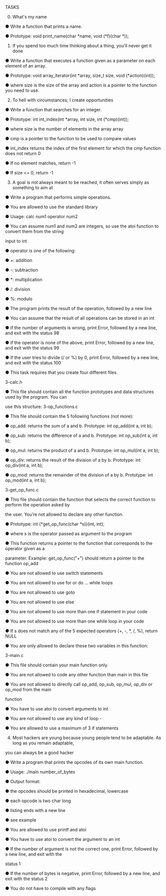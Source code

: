 TASKS

0. What's my name

● Write a function that prints a name.

● Prototype: void print_name(char *name, void (*f)(char *));

1. If you spend too much time thinking about a thing, you'll never get it done

● Write a function that executes a function given as a parameter on each element of an array.

● Prototype: void array_iterator(int *array, size_t size, void (*action)(int));

● where size is the size of the array and action is a pointer to the function you need to use.

2. To hell with circumstances; I create opportunities

● Write a function that searches for an integer.

● Prototype: int int_index(int *array, int size, int (*cmp)(int));

● where size is the number of elements in the array array

● cmp is a pointer to the function to be used to compare values

● int_index returns the index of the first element for which the cmp function does not return 0

● If no element matches, return -1

● If size <= 0, return -1

3. A goal is not always meant to be reached, it often serves simply as something to aim at

● Write a program that performs simple operations.

● You are allowed to use the standard library

● Usage: calc num1 operator num2

● You can assume num1 and num2 are integers, so use the atoi function to convert them from the string

input to int

● operator is one of the following:

● +: addition

● -: subtraction

● *: multiplication

● /: division

● %: modulo

● The program prints the result of the operation, followed by a new line

● You can assume that the result of all operations can be stored in an int

● if the number of arguments is wrong, print Error, followed by a new line, and exit with the status 98

● if the operator is none of the above, print Error, followed by a new line, and exit with the status 99

● if the user tries to divide (/ or %) by 0, print Error, followed by a new line, and exit with the status 100

● This task requires that you create four different files.

3-calc.h

● This file should contain all the function prototypes and data structures used by the program. You can

use this structure:
3-op_functions.c

● This file should contain the 5 following functions (not more):

● op_add: returns the sum of a and b. Prototype: int op_add(int a, int b);

● op_sub: returns the difference of a and b. Prototype: int op_sub(int a, int b);

● op_mul: returns the product of a and b. Prototype: int op_mul(int a, int b);

● op_div: returns the result of the division of a by b. Prototype: int op_div(int a, int b);

● op_mod: returns the remainder of the division of a by b. Prototype: int op_mod(int a, int b);

3-get_op_func.c

● This file should contain the function that selects the correct function to perform the operation asked by

the user. You’re not allowed to declare any other function.

● Prototype: int (*get_op_func(char *s))(int, int);

● where s is the operator passed as argument to the program

● This function returns a pointer to the function that corresponds to the operator given as a

parameter. Example: get_op_func("+") should return a pointer to the function op_add

● You are not allowed to use switch statements

● You are not allowed to use for or do ... while loops

● You are not allowed to use goto

● You are not allowed to use else

● You are not allowed to use more than one if statement in your code

● You are not allowed to use more than one while loop in your code

● If s does not match any of the 5 expected operators (+, -, *, /, %), return NULL

● You are only allowed to declare these two variables in this function:

3-main.c

● This file should contain your main function only.

● You are not allowed to code any other function than main in this file

● You are not allowed to directly call op_add, op_sub, op_mul, op_div or op_mod from the main

function

● You have to use atoi to convert arguments to int

● You are not allowed to use any kind of loop -

● You are allowed to use a maximum of 3 if statements

4. Most hackers are young because young people tend to be adaptable. As long as you remain adaptable,

you can always be a good hacker

● Write a program that prints the opcodes of its own main function.

● Usage: ./main number_of_bytes

● Output format:

● the opcodes should be printed in hexadecimal, lowercase

● each opcode is two char long

● listing ends with a new line

● see example

● You are allowed to use printf and atoi

● You have to use atoi to convert the argument to an int

● If the number of argument is not the correct one, print Error, followed by a new line, and exit with the

status 1

● If the number of bytes is negative, print Error, followed by a new line, and exit with the status 2

● You do not have to compile with any flags
